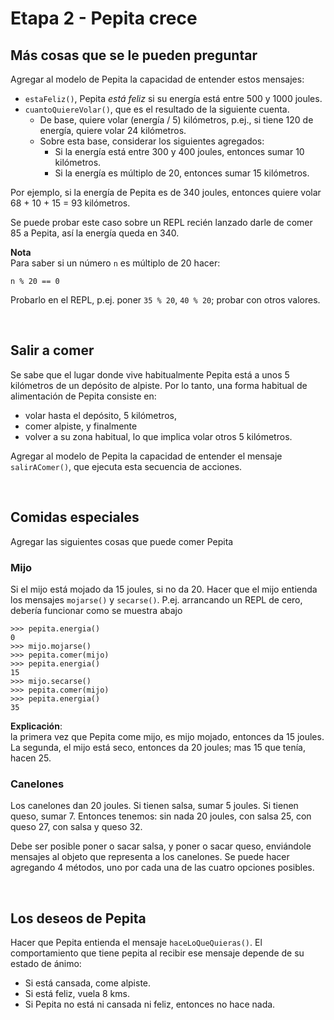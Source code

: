 # Etapa 2 - Pepita crece

## Más cosas que se le pueden preguntar

Agregar al modelo de Pepita la capacidad de entender estos mensajes:
- `estaFeliz()`, Pepita _está feliz_ si su energía está entre 500 y 1000 joules.
- `cuantoQuiereVolar()`, que es el resultado de la siguiente cuenta. <br> 
  - De base, quiere volar (energía / 5) kilómetros, p.ej., si tiene 120 de energía, quiere volar 24 kilómetros. 
  - Sobre esta base, considerar los siguientes agregados:
    - Si la energía está entre 300 y 400 joules, entonces sumar 10  kilómetros.
    - Si la energía es múltiplo de 20, entonces sumar 15 kilómetros. 
  
Por ejemplo, si la energía de Pepita es de 340 joules, entonces quiere volar 68 + 10 + 15 = 93 kilómetros. 
 
Se puede probar este caso sobre un REPL recién lanzado darle de comer 85 a Pepita, así la energía queda en 340.

**Nota** <br>
Para saber si un número `n` es múltiplo de 20 hacer: 
```
n % 20 == 0
``` 
Probarlo en el REPL, p.ej. poner `35 % 20`, `40 % 20`; probar con otros valores.

<br>

## Salir a comer

Se sabe que el lugar donde vive habitualmente Pepita está a unos 5 kilómetros de un depósito de alpiste. Por lo tanto, una forma habitual de alimentación de Pepita consiste en:
- volar hasta el depósito, 5 kilómetros,
- comer alpiste, y finalmente
- volver a su zona habitual, lo que implica volar otros 5 kilómetros.

Agregar al modelo de Pepita la capacidad de entender el mensaje `salirAComer()`, que ejecuta esta secuencia de acciones.

<br>

## Comidas especiales

Agregar las siguientes cosas que puede comer Pepita

### Mijo

Si el mijo está mojado da 15 joules, si no da 20. 
Hacer que el mijo entienda los mensajes `mojarse()` y `secarse()`.
P.ej. arrancando un REPL de cero, debería funcionar como se muestra abajo
  
```
>>> pepita.energia()
0
>>> mijo.mojarse()
>>> pepita.comer(mijo)
>>> pepita.energia()
15
>>> mijo.secarse()
>>> pepita.comer(mijo)
>>> pepita.energia()
35
```

**Explicación**: <br> 
la primera vez que Pepita come mijo, es mijo mojado, entonces da 15 joules.
La segunda, el mijo está seco, entonces da 20 joules; mas 15 que tenía, hacen 25.


### Canelones
Los canelones dan 20 joules. Si tienen salsa, sumar 5 joules. Si tienen queso, sumar 7.
Entonces tenemos: sin nada 20 joules, con salsa 25, con queso 27, con salsa y queso 32.

Debe ser posible poner o sacar salsa, y poner o sacar queso, enviándole mensajes al objeto que representa a los canelones. Se puede hacer agregando 4 métodos, uno por cada una de las cuatro opciones posibles.

<br>

## Los deseos de Pepita

Hacer que Pepita entienda el mensaje `haceLoQueQuieras()`. El comportamiento que tiene pepita al recibir ese mensaje depende de su estado de ánimo:
- Si está cansada, come alpiste.
- Si está feliz, vuela 8 kms. 
- Si Pepita no está ni cansada ni feliz, entonces no hace nada.


